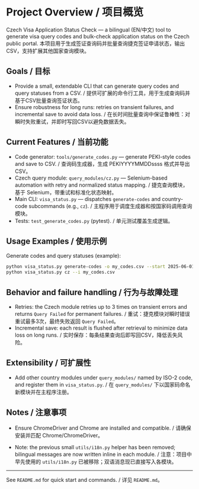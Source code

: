  # Project Overview / 项目概览

Czech Visa Application Status Check — a bilingual (EN/中文) tool to generate visa query codes and bulk-check application status on the Czech public portal. 本项目用于生成签证查询码并批量查询捷克签证申请状态，输出 CSV，支持扩展其他国家查询模块。

## Goals / 目标

- Provide a small, extendable CLI that can generate query codes and query statuses from a CSV. / 提供可扩展的命令行工具，用于生成查询码并基于CSV批量查询签证状态。
- Ensure robustness for long runs: retries on transient failures, and incremental save to avoid data loss. / 在长时间批量查询中保证鲁棒性：对瞬时失败重试，并即时写回CSV以避免数据丢失。

## Current Features / 当前功能

- Code generator: `tools/generate_codes.py` — generate PEKI-style codes and save to CSV. / 查询码生成器，生成 PEKIYYYYMMDDssss 格式并导出CSV。
- Czech query module: `query_modules/cz.py` — Selenium-based automation with retry and normalized status mapping. / 捷克查询模块，基于 Selenium，带重试和标准化状态映射。
- Main CLI: `visa_status.py` — dispatches `generate-codes` and country-code subcommands (e.g., `cz`). / 主程序用于调度生成器和按国家码调用查询模块。
- Tests: `test_generate_codes.py` (pytest). / 单元测试覆盖生成逻辑。

## Usage Examples / 使用示例

Generate codes and query statuses (example):

```bash
python visa_status.py generate-codes -o my_codes.csv --start 2025-06-01 --end 2025-08-15 --per-day 5
python visa_status.py cz --i my_codes.csv
```

## Behavior and failure handling / 行为与故障处理

- Retries: the Czech module retries up to 3 times on transient errors and returns `Query Failed` for permanent failures. / 重试：捷克模块对瞬时错误重试最多3次，最终失败返回 `Query Failed`。
- Incremental save: each result is flushed after retrieval to minimize data loss on long runs. / 实时保存：每条结果查询后即写回CSV，降低丢失风险。

## Extensibility / 可扩展性

- Add other country modules under `query_modules/` named by ISO-2 code, and register them in `visa_status.py`. / 在 `query_modules/` 下以国家码命名新模块并在主程序注册。

## Notes / 注意事项

- Ensure ChromeDriver and Chrome are installed and compatible. / 请确保安装并匹配 Chrome/ChromeDriver。

- Note: the previous small `utils/i18n.py` helper has been removed; bilingual messages are now written inline in each module. / 注意：项目中早先使用的 `utils/i18n.py` 已被移除；双语消息现已直接写入各模块。

---

See `README.md` for quick start and commands. / 详见 `README.md`。
